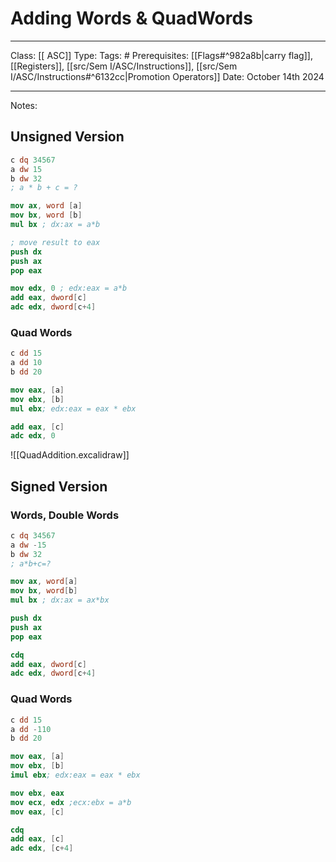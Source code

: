 # Adding Words & QuadWords
___
Class: [[ ASC]]
Type: 
Tags: # 
Prerequisites: [[Flags#^982a8b|carry flag]], [[Registers]], [[src/Sem I/ASC/Instructions]], [[src/Sem I/ASC/Instructions#^6132cc|Promotion Operators]]
Date: October 14th 2024
___
Notes:

## Unsigned Version
```nasm
c dq 34567
a dw 15 
b dw 32
; a * b + c = ?

mov ax, word [a]
mov bx, word [b]
mul bx ; dx:ax = a*b

; move result to eax
push dx
push ax
pop eax

mov edx, 0 ; edx:eax = a*b 
add eax, dword[c]
adc edx, dword[c+4]

```

### Quad Words 
```nasm
c dd 15 
a dd 10 
b dd 20 

mov eax, [a]
mov ebx, [b]
mul ebx; edx:eax = eax * ebx

add eax, [c]
adc edx, 0
```


![[QuadAddition.excalidraw]]
## Signed Version
### Words, Double Words
```nasm
c dq 34567
a dw -15 
b dw 32 
; a*b+c=?

mov ax, word[a]
mov bx, word[b]
mul bx ; dx:ax = ax*bx

push dx
push ax
pop eax

cdq 
add eax, dword[c]
adc edx, dword[c+4]
```

### Quad Words
```nasm
c dd 15 
a dd -110 
b dd 20 

mov eax, [a]
mov ebx, [b]
imul ebx; edx:eax = eax * ebx

mov ebx, eax 
mov ecx, edx ;ecx:ebx = a*b
mov eax, [c]

cdq
add eax, [c]
adc edx, [c+4]
```